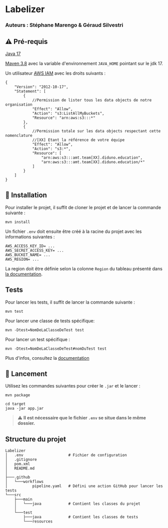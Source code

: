 # Labelizer

### Auteurs : Stéphane Marengo & Géraud Silvestri

## :warning: Pré-requis

[Java 17](https://adoptium.net/temurin/releases/)

[Maven 3.8](https://maven.apache.org/download.cgi) avec la variable d'environnement `JAVA_HOME` pointant sur le jdk 17.

Un utilisateur [AWS IAM](https://aws.amazon.com/iam/) avec les droits suivants :

```
{
    "Version": "2012-10-17",
    "Statement": [
        {
            //Permission de lister tous les data objects de notre organisation
            "Effect": "Allow",
            "Action": "s3:ListAllMyBuckets",
            "Resource": "arn:aws:s3:::*"
        },
        {   
            //Permission totale sur les data objects respectant cette nomenclature
            //[XX] Etant la référence de votre équipe
            "Effect": "Allow",
            "Action": "s3:*",
            "Resource": [
                "arn:aws:s3:::amt.team[XX].diduno.education",
                "arn:aws:s3:::amt.team[XX].diduno.education/*"
            ]
        }
    ]
}
```

## :wrench: Installation

Pour installer le projet, il suffit de cloner le projet et de lancer la commande suivante :

```
mvn install
```

Un fichier `.env` doit ensuite être créé à la racine du projet avec les informations suivantes :

```
AWS_ACCESS_KEY_ID= ...
AWS_SECRET_ACCESS_KEY= ...
AWS_BUCKET_NAME= ...
AWS_REGION= ...
```

La region doit être définie selon la colonne `Region` du tableau présenté dans  
[la documentation](https://docs.aws.amazon.com/AmazonRDS/latest/UserGuide/Concepts.RegionsAndAvailabilityZones.html#Concepts.RegionsAndAvailabilityZones.Regions).

## Tests

Pour lancer les tests, il suffit de lancer la commande suivante :

```
mvn test
```

Pour lancer une classe de tests spécifique:

```
mvn -Dtest=NomDeLaClasseDeTest test
```

Pour lancer un test spécifique :

```
mvn -Dtest=NomDeLaClasseDeTest#nomDuTest test
```

Plus d'infos, consultez la [documentation](https://maven.apache.org/surefire/maven-surefire-plugin/examples/single-test.html)

## :rocket: Lancement

Utilisez les commandes suivantes pour créer le `.jar` et le lancer :

```
mvn package

cd target
java -jar app.jar
```

> :warning: **Il est nécessaire que le fichier `.env` se situe dans le même dossier.**

## Structure du projet

```
Labelizer
│   .env                    # Fichier de configuration
│   .gitignore
│   pom.xml
│   README.md
│
├───.github
│   └───workflows
│           pipeline.yaml   # Défini une action GitHub pour lancer les tests
└───src
    ├───main
    │   └───java            # Contient les classes du projet
    │
    └───test
        ├───java            # Contient les classes de tests
        └───resources
```
